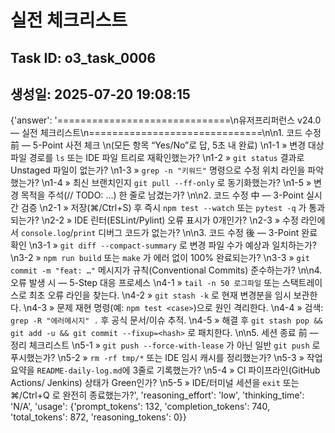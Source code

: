 # 실전 체크리스트

## Task ID: o3_task_0006
## 생성일: 2025-07-20 19:08:15

{'answer': '==============================\n유저프리퍼런스 v24.0 ― 실전 체크리스트\n==============================\n\n1. 코드 수정 前 ― 5-Point 사전 체크  \n(모든 항목 “Yes/No”로 답, 5초 내 완료)  \n1-1 » 변경 대상 파일 경로를 `ls` 또는 IDE 파일 트리로 재확인했는가?  \n1-2 » `git status` 결과로 Unstaged 파일이 없는가?  \n1-3 » `grep -n "키워드"` 명령으로 수정 위치 라인을 파악했는가?  \n1-4 » 최신 브랜치인지 `git pull --ff-only` 로 동기화했는가?  \n1-5 » 변경 목적을 주석(// TODO: …) 한 줄로 남겼는가?  \n\n2. 코드 수정 中 ― 3-Point 실시간 검증  \n2-1 » 저장(⌘/Ctrl+S) 후 즉시 `npm test ‑-watch` 또는 `pytest -q` 가 통과되는가?  \n2-2 » IDE 린터(ESLint/Pylint) 오류 표시가 0개인가?  \n2-3 » 수정 라인에서 `console.log`/`print` 디버그 코드가 없는가?  \n\n3. 코드 수정 後 ― 3-Point 완료 확인  \n3-1 » `git diff --compact-summary` 로 변경 파일 수가 예상과 일치하는가?  \n3-2 » `npm run build` 또는 `make` 가 에러 없이 100% 완료되는가?  \n3-3 » `git commit -m "feat: …"` 메시지가 규칙(Conventional Commits) 준수하는가?  \n\n4. 오류 발생 시 ― 5-Step 대응 프로세스  \n4-1 » `tail -n 50 로그파일` 또는 스택트레이스로 최초 오류 라인을 찾는다.  \n4-2 » `git stash -k` 로 현재 변경분을 임시 보관한다.  \n4-3 » 문제 재현 명령(예: `npm test <case>`)으로 원인 격리한다.  \n4-4 » 검색: `grep -R "에러메시지" .` 후 공식 문서/이슈 추적.  \n4-5 » 해결 후 `git stash pop && git add -u && git commit --fixup=<hash>` 로 패치한다.  \n\n5. 세션 종료 前 ― 정리 체크리스트  \n5-1 » `git push --force-with-lease` 가 아닌 일반 `git push` 로 푸시했는가?  \n5-2 » `rm -rf tmp/*` 또는 IDE 임시 캐시를 정리했는가?  \n5-3 » 작업 요약을 `README-daily-log.md`에 3줄로 기록했는가?  \n5-4 » CI 파이프라인(GitHub Actions/ Jenkins) 상태가 Green인가?  \n5-5 » IDE/터미널 세션을 `exit` 또는 ⌘/Ctrl+Q 로 완전히 종료했는가?', 'reasoning_effort': 'low', 'thinking_time': 'N/A', 'usage': {'prompt_tokens': 132, 'completion_tokens': 740, 'total_tokens': 872, 'reasoning_tokens': 0}}
